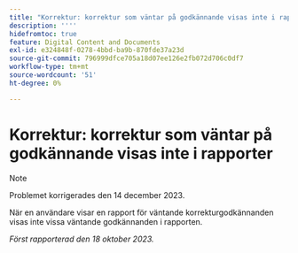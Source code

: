 ```yaml
---
title: "Korrektur: korrektur som väntar på godkännande visas inte i rapporter"
description: ''''
hidefromtoc: true
feature: Digital Content and Documents
exl-id: e324848f-0278-4bbd-ba9b-870fde37a23d
source-git-commit: 796999dfce705a18d07ee126e2fb072d706c0df7
workflow-type: tm+mt
source-wordcount: '51'
ht-degree: 0%

---
```


# Korrektur: korrektur som väntar på godkännande visas inte i rapporter

>[!NOTE]
>
>Problemet korrigerades den 14 december 2023.

<!--WF and WFP-->

När en användare visar en rapport för väntande korrekturgodkännanden visas inte vissa väntande godkännanden i rapporten.

_Först rapporterad den 18 oktober 2023._
